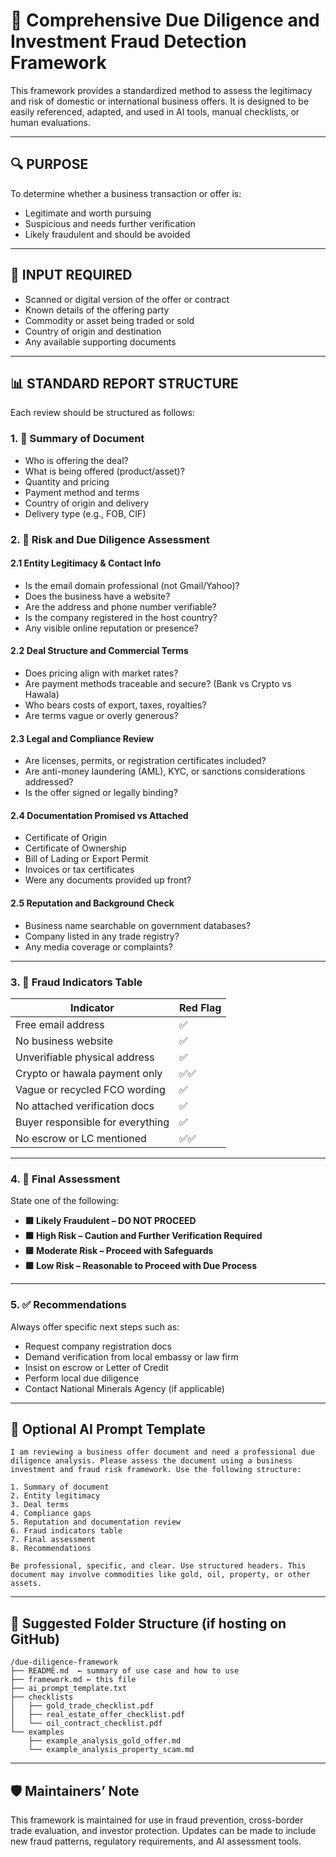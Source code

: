 # 📑 Comprehensive Due Diligence and Investment Fraud Detection Framework

This framework provides a standardized method to assess the legitimacy and risk of domestic or international business offers. It is designed to be easily referenced, adapted, and used in AI tools, manual checklists, or human evaluations.

---

## 🔍 PURPOSE

To determine whether a business transaction or offer is:

* Legitimate and worth pursuing
* Suspicious and needs further verification
* Likely fraudulent and should be avoided

---

## 📄 INPUT REQUIRED

* Scanned or digital version of the offer or contract
* Known details of the offering party
* Commodity or asset being traded or sold
* Country of origin and destination
* Any available supporting documents

---

## 📊 STANDARD REPORT STRUCTURE

Each review should be structured as follows:

### 1. 🧾 Summary of Document

* Who is offering the deal?
* What is being offered (product/asset)?
* Quantity and pricing
* Payment method and terms
* Country of origin and delivery
* Delivery type (e.g., FOB, CIF)

### 2. 🧪 Risk and Due Diligence Assessment

#### 2.1 Entity Legitimacy & Contact Info

* Is the email domain professional (not Gmail/Yahoo)?
* Does the business have a website?
* Are the address and phone number verifiable?
* Is the company registered in the host country?
* Any visible online reputation or presence?

#### 2.2 Deal Structure and Commercial Terms

* Does pricing align with market rates?
* Are payment methods traceable and secure? (Bank vs Crypto vs Hawala)
* Who bears costs of export, taxes, royalties?
* Are terms vague or overly generous?

#### 2.3 Legal and Compliance Review

* Are licenses, permits, or registration certificates included?
* Are anti-money laundering (AML), KYC, or sanctions considerations addressed?
* Is the offer signed or legally binding?

#### 2.4 Documentation Promised vs Attached

* Certificate of Origin
* Certificate of Ownership
* Bill of Lading or Export Permit
* Invoices or tax certificates
* Were any documents provided up front?

#### 2.5 Reputation and Background Check

* Business name searchable on government databases?
* Company listed in any trade registry?
* Any media coverage or complaints?

---

### 3. 🧠 Fraud Indicators Table

| Indicator                        | Red Flag |
| -------------------------------- | -------- |
| Free email address               | ✅        |
| No business website              | ✅        |
| Unverifiable physical address    | ✅        |
| Crypto or hawala payment only    | ✅✅       |
| Vague or recycled FCO wording    | ✅        |
| No attached verification docs    | ✅        |
| Buyer responsible for everything | ✅        |
| No escrow or LC mentioned        | ✅✅       |

---

### 4. 🏁 Final Assessment

State one of the following:

* **🟥 Likely Fraudulent – DO NOT PROCEED**
* **🟧 High Risk – Caution and Further Verification Required**
* **🟨 Moderate Risk – Proceed with Safeguards**
* **🟩 Low Risk – Reasonable to Proceed with Due Process**

---

### 5. ✅ Recommendations

Always offer specific next steps such as:

* Request company registration docs
* Demand verification from local embassy or law firm
* Insist on escrow or Letter of Credit
* Perform local due diligence
* Contact National Minerals Agency (if applicable)

---

## 🧠 Optional AI Prompt Template

```plaintext
I am reviewing a business offer document and need a professional due diligence analysis. Please assess the document using a business investment and fraud risk framework. Use the following structure:

1. Summary of document
2. Entity legitimacy
3. Deal terms
4. Compliance gaps
5. Reputation and documentation review
6. Fraud indicators table
7. Final assessment
8. Recommendations

Be professional, specific, and clear. Use structured headers. This document may involve commodities like gold, oil, property, or other assets.
```

---

## 📂 Suggested Folder Structure (if hosting on GitHub)

```
/due-diligence-framework
├── README.md  ← summary of use case and how to use
├── framework.md ← this file
├── ai_prompt_template.txt
├── checklists
│   ├── gold_trade_checklist.pdf
│   ├── real_estate_offer_checklist.pdf
│   └── oil_contract_checklist.pdf
└── examples
    ├── example_analysis_gold_offer.md
    └── example_analysis_property_scam.md
```

---

## 🛡️ Maintainers’ Note

This framework is maintained for use in fraud prevention, cross-border trade evaluation, and investor protection. Updates can be made to include new fraud patterns, regulatory requirements, and AI assessment tools.
